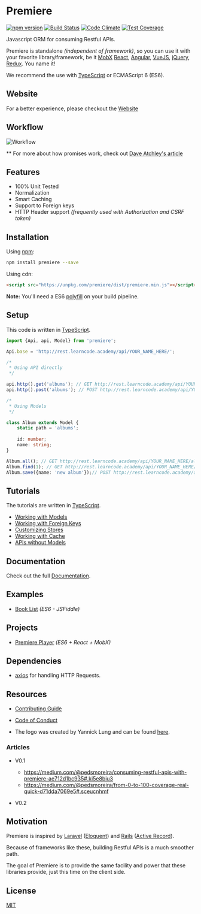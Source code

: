 # Premiere

[![npm version](https://img.shields.io/npm/v/premiere.svg)](https://www.npmjs.org/package/premiere)
[![Build Status](https://travis-ci.org/pedsmoreira/premiere.svg?branch=master)](https://travis-ci.org/pedsmoreira/premiere)
[![Code Climate](https://codeclimate.com/github/pedsmoreira/premiere/badges/gpa.svg)](https://codeclimate.com/github/pedsmoreira/premiere)
[![Test Coverage](https://codeclimate.com/github/pedsmoreira/premiere/badges/coverage.svg)](https://codeclimate.com/github/pedsmoreira/premiere/coverage)

Javascript ORM for consuming Restful APIs.

Premiere is standalone _(independent of framework)_, so you can use it with your favorite library/framework, be it
[MobX](https://mobxjs.github.io/mobx/)
[React](https://facebook.github.io/react/),
[Angular](https://angularjs.org/),
[VueJS](https://vuejs.org/),
[jQuery](https://jquery.com/),
[Redux](http://redux.js.org/). You name it!

We recommend the use with [TypeScript](http://typescriptlang.org/) or ECMAScript 6 (ES6).

## Website
For a better experience, please checkout the [Website](http://pedsmoreira.github.io/premiere)

## Workflow
![Workflow](assets/workflow.png)

** For more about how promises work, check out [Dave Atchley's article](http://www.datchley.name/es6-promises/)

## Features
- 100% Unit Tested
- Normalization
- Smart Caching
- Support to Foreign keys
- HTTP Header support _(frequently used with Authorization and CSRF token)_

## Installation

Using [npm](http://npmjs.com/):

```bash
npm install premiere --save
```

Using cdn:

```html
<script src="https://unpkg.com/premiere/dist/premiere.min.js"></script>
```

**Note:** You'll need a ES6 [polyfill](https://babeljs.io/docs/usage/polyfill/) on your build pipeline.

## Setup

This code is written in [TypeScript](http://typescriptlang.org/).

```typescript
import {Api, api, Model} from 'premiere';

Api.base = 'http://rest.learncode.academy/api/YOUR_NAME_HERE/';

/*
 * Using API directly
 */

api.http().get('albums'); // GET http://rest.learncode.academy/api/YOUR_NAME_HERE/albums
api.http().post('albums'); // POST http://rest.learncode.academy/api/YOUR_NAME_HERE/albums

/*
 * Using Models
 */

class Album extends Model {
    static path = 'albums';
    
    id: number;
    name: string;
}

Album.all(); // GET http://rest.learncode.academy/api/YOUR_NAME_HERE/albums
Album.find(1); // GET http://rest.learncode.academy/api/YOUR_NAME_HERE/albums/1
Album.save({name: 'new album'});// POST http://rest.learncode.academy/api/YOUR_NAME_HERE/albums
``` 

## Tutorials

The tutorials are written in [TypeScript](http://typescriptlang.org/). 

- [Working with Models](./tutorials/model.md)
- [Working with Foreign Keys](./tutorials/model-fk.md)
- [Customizing Stores](./tutorials/store.md)
- [Working with Cache](./tutorials/cache.md)
- [APIs without Models](./tutorials/api.md)

## Documentation

Check out the full [Documentation](http://pedsmoreira.github.io/premiere/documentation).

## Examples
- [Book List](http://jsfiddle.net/pedsmoreira/fqLuvjr1/) _(ES6 - JSFiddle)_

## Projects
- [Premiere Player](https://github.com/pedsmoreira/premiere-player) _(ES6 + React + MobX)_

## Dependencies

- [axios](https://github.com/mzabriskie/axios) for handling HTTP Requests.

## Resources

- [Contributing Guide](./CONTRIBUTING.md)
- [Code of Conduct](./CODE_OF_CONDUCT.md)

- The logo was created by Yannick Lung and can be found [here](https://www.iconfinder.com/icons/183243/cover_flow_icon).

### Articles

- V0.1
    - https://medium.com/@pedsmoreira/consuming-restful-apis-with-premiere-ae712d1bc935#.ki5e8biu3
    - https://medium.com/@pedsmoreira/from-0-to-100-coverage-real-quick-d71dda7069e5#.sceucnhmf
    
- V0.2
    

## Motivation

Premiere is inspired by
[Laravel](https://laravel.com/)
([Eloquent](https://laravel.com/docs/master/eloquent)) and
[Rails](http://rubyonrails.org/)
([Active Record](http://guides.rubyonrails.org/active_record_basics.html)).

Because of frameworks like these, building Restful APIs is a much smoother path.

The goal of Premiere is to provide the same facility and power that these libraries provide, just this time on the client side.

## License

[MIT](./LICENSE)
